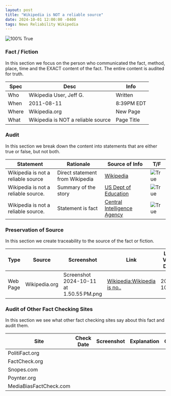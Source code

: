 ```yaml
---
layout: post
title: "Wikipedia is NOT a reliable source"
date: 2024-10-01 12:00:00 -0400
tags: News Reliability Wikipedia
---
```


![100% True](/assets/images/100.jpg)

### Fact / Fiction

In this section we focus on the person who communicated the fact, method, place, time and the EXACT content of the fact. The entire content is audited for truth.

| Spec | Desc | Info | 
| ----------- | ----------- | ----------- |
| Who | Wikipedia User, Jeff G. | Written | 
| When | 2011-08-11 | 8:39PM EDT | 
| Where | Wikipedia.org | New Page | 
| What | Wikipedia is NOT a reliable source | Page Title | 

### Audit

In this section we break down the content into statements that are either true or false, but not both.

| Statement | Rationale | Source of Info | T/F | 
| ----------- | ----------- | ----------- | ----------- |
| Wikipedia is not a reliable source | Direct statement from Wikipedia | [Wikipedia](https://en.wikipedia.org/wiki/Wikipedia:Wikipedia_is_not_a_reliable_source) | ![True](/assets/images/true.png) | 
| Wikipedia is not a reliable source. | Summary of the story | [US Dept of Education](https://files.eric.ed.gov/fulltext/ED522722.pdf) | ![True](/assets/images/true.png) | 
| Wikipedia is not a reliable source. | Statement is fact | [Central Intelligence Agency](https://www.cia.gov/resources/csi/static/complex-adaptive-intel-community.pdf) | ![True](/assets/images/true.png) | 

### Preservation of Source

In this section we create traceability to the source of the fact or fiction.

| Type | Source | Screenshot | Link | Link Valid Date | 
| ----------- | ----------- | ----------- | ----------- | ----------- |
| Web Page | Wikipedia.org | Screenshot 2024-10-11 at 1.50.55 PM.png | [Wikipedia:Wikipedia is no..](https://en.wikipedia.org/wiki/Wikipedia:Wikipedia_is_not_a_reliable_source) | 2024-10-01 | 

### Audit of Other Fact Checking Sites

In this section we see what other fact checking sites say about this fact and audit them.

| Site | Check Date | Screenshot | Explanation | Grade | 
| ----------- | ----------- | ----------- | ----------- | ----------- |
| PolitiFact.org |  |  |  |  | 
| FactCheck.org |  |  |  |  | 
| Snopes.com |  |  |  |  | 
| Poynter.org |  |  |  |  | 
| MediaBiasFactCheck.com |  |  |  |  | 

